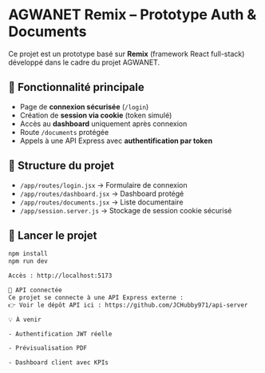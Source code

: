 # AGWANET Remix – Prototype Auth & Documents

Ce projet est un prototype basé sur **Remix** (framework React full-stack) développé dans le cadre du projet AGWANET.

## 🔐 Fonctionnalité principale

- Page de **connexion sécurisée** (`/login`)
- Création de **session via cookie** (token simulé)
- Accès au **dashboard** uniquement après connexion
- Route `/documents` protégée
- Appels à une API Express avec **authentification par token**

## 📁 Structure du projet

- `/app/routes/login.jsx` → Formulaire de connexion
- `/app/routes/dashboard.jsx` → Dashboard protégé
- `/app/routes/documents.jsx` → Liste documentaire
- `/app/session.server.js` → Stockage de session cookie sécurisé

## 🚀 Lancer le projet

```bash
npm install
npm run dev

Accès : http://localhost:5173

🔗 API connectée
Ce projet se connecte à une API Express externe :
👉 Voir le dépôt API ici : https://github.com/JCHubby971/api-server

💡 À venir

- Authentification JWT réelle

- Prévisualisation PDF

- Dashboard client avec KPIs